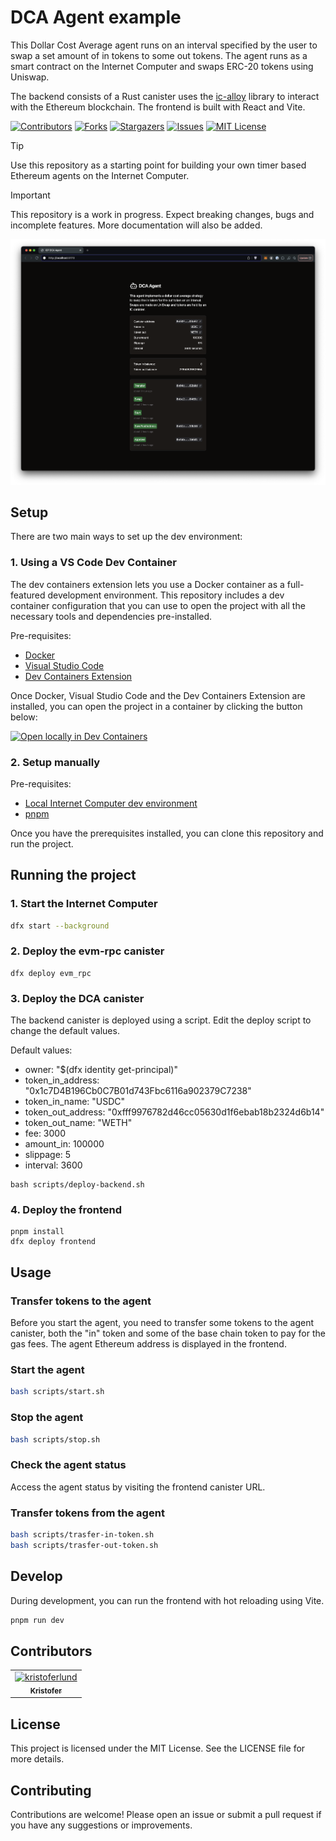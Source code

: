 # DCA Agent example

This Dollar Cost Average agent runs on an interval specified by the user to swap
a set amount of in tokens to some out tokens. The agent runs as a smart contract
on the Internet Computer and swaps ERC-20 tokens using Uniswap.

The backend consists of a Rust canister uses the
[ic-alloy](https://github.com/ic-alloy) library to interact with the Ethereum
blockchain. The frontend is built with React and Vite.

[![Contributors][contributors-shield]][contributors-url]
[![Forks][forks-shield]][forks-url] [![Stargazers][stars-shield]][stars-url]
[![Issues][issues-shield]][issues-url] [![MIT License][license-shield]](LICENSE)

> [!TIP] 
> Use this repository as a starting point for building your own timer based Ethereum agents on the Internet Computer.

> [!IMPORTANT] 
> This repository is a work in progress. Expect breaking changes, bugs and incomplete features. More documentation will also be added.

![](./media/screenshot.png)

## Setup

There are two main ways to set up the dev environment:

### 1. Using a VS Code Dev Container

The dev containers extension lets you use a Docker container as a full-featured
development environment. This repository includes a dev container configuration
that you can use to open the project with all the necessary tools and
dependencies pre-installed.

Pre-requisites:

- [Docker](https://www.docker.com/products/docker-desktop)
- [Visual Studio Code](https://code.visualstudio.com/)
- [Dev Containers Extension](https://marketplace.visualstudio.com/items?itemName=ms-vscode-remote.remote-containers)

Once Docker, Visual Studio Code and the Dev Containers Extension are installed,
you can open the project in a container by clicking the button below:

[![Open locally in Dev Containers](https://img.shields.io/static/v1?label=Dev%20Containers&message=Open&color=blue&logo=visualstudiocode)](https://vscode.dev/redirect?url=vscode://ms-vscode-remote.remote-containers/cloneInVolume?url=https://github.com/ic-alloy/ic-alloy-dca)

### 2. Setup manually

Pre-requisites:

- [Local Internet Computer dev environment](https://internetcomputer.org/docs/current/developer-docs/backend/rust/dev-env)
- [pnpm](https://pnpm.io/installation)

Once you have the prerequisites installed, you can clone this repository and run
the project.

## Running the project

### 1. Start the Internet Computer

```bash
dfx start --background
```

### 2. Deploy the evm-rpc canister

```
dfx deploy evm_rpc
```

### 3. Deploy the DCA canister

The backend canister is deployed using a script. Edit the deploy script to
change the default values.

Default values:

- owner: "$(dfx identity get-principal)"
- token_in_address: "0x1c7D4B196Cb0C7B01d743Fbc6116a902379C7238"
- token_in_name: "USDC"
- token_out_address: "0xfff9976782d46cc05630d1f6ebab18b2324d6b14"
- token_out_name: "WETH"
- fee: 3000
- amount_in: 100000
- slippage: 5
- interval: 3600

```
bash scripts/deploy-backend.sh
```

### 4. Deploy the frontend

```
pnpm install
dfx deploy frontend
```

## Usage

### Transfer tokens to the agent

Before you start the agent, you need to transfer some tokens to the agent canister, both the "in" token and
some of the base chain token to pay for the gas fees. The agent Ethereum address is displayed in the frontend.

### Start the agent

```bash
bash scripts/start.sh
```

### Stop the agent

```bash
bash scripts/stop.sh
```
### Check the agent status

Access the agent status by visiting the frontend canister URL.

### Transfer tokens from the agent

```bash
bash scripts/trasfer-in-token.sh
bash scripts/trasfer-out-token.sh
```

## Develop

During development, you can run the frontend with hot reloading using Vite.

```bash
pnpm run dev
```

## Contributors

<!-- readme: collaborators,contributors -start -->
<table>
 <tbody>
  <tr>
            <td align="center">
                <a href="https://github.com/kristoferlund">
                    <img src="https://avatars.githubusercontent.com/u/9698363?v=4" width="100;" alt="kristoferlund"/>
                    <br />
                    <sub><b>Kristofer</b></sub>
                </a>
            </td>
  </tr>
 <tbody>
</table>
<!-- readme: collaborators,contributors -end -->

## License

This project is licensed under the MIT License. See the LICENSE file for more
details.

## Contributing

Contributions are welcome! Please open an issue or submit a pull request if you
have any suggestions or improvements.

[contributors-shield]:
  https://img.shields.io/github/contributors/ic-alloy/ic-alloy-dca.svg?style=for-the-badge
[contributors-url]: https://github.com/ic-alloy/ic-alloy-dca/graphs/contributors
[forks-shield]:
  https://img.shields.io/github/forks/ic-alloy/ic-alloy-dca.svg?style=for-the-badge
[forks-url]: https://github.com/ic-alloy/ic-alloy-dca/network/members
[stars-shield]:
  https://img.shields.io/github/stars/ic-alloy/ic-alloy-dca?style=for-the-badge
[stars-url]: https://github.com/ic-alloy/ic-alloy-dca/stargazers
[issues-shield]:
  https://img.shields.io/github/issues/ic-alloy/ic-alloy-dca.svg?style=for-the-badge
[issues-url]: https://github.com/ic-alloy/ic-alloy-dca/issues
[license-shield]:
  https://img.shields.io/github/license/ic-alloy/ic-alloy-dca.svg?style=for-the-badge
